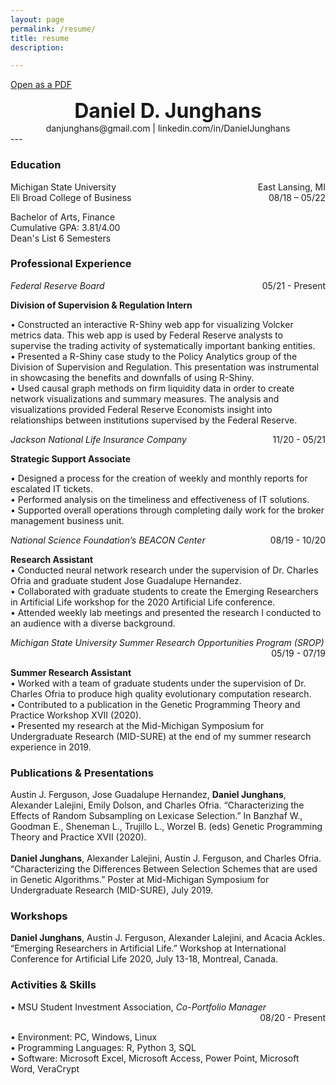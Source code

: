 ```yaml
---
layout: page
permalink: /resume/
title: resume
description: 

---
```

[Open as a PDF](/assets/pdf/Resume.pdf)
<h1 style="text-align: center;margin:0;"><font size="+3"> Daniel D. Junghans </font></h1>
<p style="text-align: center;margin:0;">danjunghans@gmail.com | linkedin.com/in/DanielJunghans</p>
---

### Education
<div style="overflow: hidden;">
<p style="float: left; margin:0;">Michigan State University</p>    
<p style="float: right; margin:0;">East Lansing, MI </p>
</div>

<div style="overflow: hidden;" >
<p style="float: left; margin:0;">Eli Broad College of Business</p>
<p style="float: right; margin:0;">08/18 – 05/22 </p>
</div>

Bachelor of Arts, Finance <br />
Cumulative GPA: 3.81/4.00 <br />
Dean's List 6 Semesters                                   


### Professional Experience

<div style="overflow: hidden;">
<p style="float: left; margin:0;"><i>Federal Reserve Board</i></p> 
<p style="float: right; margin:0;">05/21 - Present</p> 
</div>


**Division of Supervision & Regulation Intern** <br />

• Constructed an interactive R-Shiny web app for visualizing Volcker metrics data. This web app is used by Federal Reserve analysts to supervise the trading activity of systematically important banking entities. <br />
• Presented a R-Shiny case study to the Policy Analytics group of the Division of Supervision and Regulation. This presentation was instrumental in showcasing the benefits and downfalls of using R-Shiny.<br />
• Used causal graph methods on firm liquidity data in order to create network visualizations and summary measures. The analysis and visualizations provided Federal Reserve Economists insight into relationships between institutions supervised by the Federal Reserve.

<div style="overflow: hidden;">
<p style="float: left; margin:0;"><i>Jackson National Life Insurance Company</i></p> 
<p style="float: right; margin:0;">11/20 - 05/21</p> 
</div>

**Strategic Support Associate**     <br /> 

• Designed a process for the creation of weekly and monthly reports for escalated IT tickets.<br />
• Performed analysis on the timeliness and effectiveness of IT solutions. <br />
• Supported overall operations through completing daily work for the broker management business unit.

<div style="overflow: hidden;">
<p style="float: left; margin:0;"><i>National Science Foundation’s BEACON Center</i></p> 
<p style="float: right; margin:0;">08/19 - 10/20</p> 
</div>

**Research Assistant**     <br /> 
•	Conducted neural network research under the supervision of Dr. Charles Ofria and graduate student Jose Guadalupe Hernandez.<br />
•	Collaborated with graduate students to create the Emerging Researchers in Artificial Life workshop for the 2020 Artificial Life conference.<br />
•	Attended weekly lab meetings and presented the research I conducted to an audience with a diverse background.



<div style="overflow: hidden;">
<p style="float: left; margin:0;"><i>Michigan State University Summer Research Opportunities Program (SROP)</i></p>
<p style="float: right; margin:0;">05/19 - 07/19</p>     
</div>

**Summer Research Assistant** <br />
•	Worked with a team of graduate students under the supervision of Dr. Charles Ofria to produce high quality evolutionary computation research.<br />
•	Contributed to a publication in the Genetic Programming Theory and Practice Workshop XVII (2020).<br />
•	Presented my research at the Mid-Michigan Symposium for Undergraduate Research (MID-SURE) at the end of my summer research experience in 2019.


### Publications & Presentations 
Austin J. Ferguson, Jose Guadalupe Hernandez, **Daniel Junghans**, Alexander Lalejini, Emily Dolson, and Charles Ofria. “Characterizing the Effects of Random Subsampling on Lexicase Selection.” In Banzhaf W., Goodman E., Sheneman L., Trujillo L., Worzel B. (eds) Genetic Programming Theory and Practice XVII (2020).
<br /> 
<br />
**Daniel Junghans**, Alexander Lalejini, Austin J. Ferguson, and Charles Ofria. “Characterizing the Differences Between Selection Schemes that are used in Genetic Algorithms.” Poster at Mid-Michigan Symposium for Undergraduate Research (MID-SURE), July 2019.

### Workshops
**Daniel Junghans**, Austin J. Ferguson, Alexander Lalejini, and Acacia Ackles. “Emerging Researchers in Artificial Life.” Workshop at International Conference for Artificial Life 2020, July 13-18, Montreal, Canada.



### Activities & Skills <br />
<div style="overflow: hidden;">
<p style="float: left; margin:0;">•	MSU Student Investment Association, <i>Co-Portfolio Manager</i> </p> 
<p style="float: right; margin:0;">08/20 - Present</p>
</div>

•	Environment: PC, Windows, Linux <br />
•	Programming Languages: R, Python 3, SQL <br />
•	Software: Microsoft Excel, Microsoft Access, Power Point, Microsoft Word, VeraCrypt